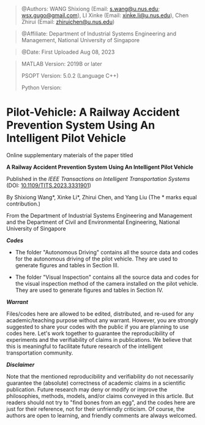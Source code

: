 > @Authors: WANG Shixiong (Email: <s.wang@u.nus.edu>; <wsx.gugo@gmail.com>), 
> LI   Xinke    (Email: <xinke.li@u.nus.edu>), 
> Chen Zhirui   (Email: <zhiruichen@u.nus.edu>)

> @Affiliate: Department of Industrial Systems Engineering and Management, National University of Singapore 

> @Date: First Uploaded Aug 08, 2023

> MATLAB Version: 2019B or later
>
> PSOPT Version: 5.0.2 (Language C++)
> 
> Python Version: 

# Pilot-Vehicle: A Railway Accident Prevention System Using An Intelligent Pilot Vehicle

Online supplementary materials of the paper titled 

**A Railway Accident Prevention System Using An Intelligent Pilot Vehicle**

Published in the _IEEE Transactions on Intelligent Transportation Systems_ (DOI: [10.1109/TITS.2023.3331901](https://doi.org/10.1109/tits.2023.3331901))
   
By Shixiong Wang*, Xinke Li*, Zhirui Chen, and Yang Liu (The * marks equal contribution.)

From the Department of Industrial Systems Engineering and Management and the Department of Civil and Environmental Engineering, National University of Singapore
   
***Codes***

- The folder "Autonomous Driving" contains all the source data and codes for the autonomous driving of the pilot vehicle. They are used to generate figures and tables in Section III.
    
- The folder "Visual Inspection" contains all the source data and codes for the visual inspection method of the camera installed on the pilot vehicle.  They are used to generate figures and tables in Section IV.

***Warrant***

Files/codes here are allowed to be edited, distributed, and re-used for any academic/teaching purpose without any warrant. However, you are strongly suggested to share your codes with the public if you are planning to use codes here. Let's work together to guarantee the reproducibility of experiments and the verifiability of claims in publications. We believe that this is meaningful to facilitate future research of the intelligent transportation community.


***Disclaimer***

Note that the mentioned reproducibility and verifiability do not necessarily guarantee the (absolute) correctness of academic claims in a scientific publication. Future research may deny or modify or improve the philosophies, methods, models, and/or claims conveyed in this article. But readers should not try to "find bones from an egg", and the codes here are just for their reference, not for their unfriendly criticism. Of course, the authors are open to learning, and friendly comments are always welcomed.
